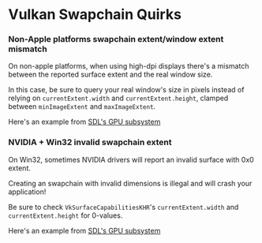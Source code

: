 # Vulkan Swapchain Quirks

### Non-Apple platforms swapchain extent/window extent mismatch
On non-apple platforms, when using high-dpi displays there's a mismatch between the reported surface extent and the real window size.

In this case, be sure to query your real window's size in pixels instead of relying on `currentExtent.width` and `currentExtent.height`, clamped between `minImageExtent` and `maxImageExtent`.

Here's an example from [SDL's GPU subsystem](https://github.com/libsdl-org/SDL/blob/9da46bc37fb9920f5ee12b187f165a30339985cc/src/gpu/vulkan/SDL_gpu_vulkan.c#L9669)

### NVIDIA + Win32 invalid swapchain extent
On Win32, sometimes NVIDIA drivers will report an invalid surface with 0x0 extent.

Creating an swapchain with invalid dimensions is illegal and will crash your application!

Be sure to check `VkSurfaceCapabilitiesKHR`'s `currentExtent.width` and `currentExtent.height` for 0-values. 

Here's an example from [SDL's GPU subsystem](https://github.com/libsdl-org/SDL/blob/9da46bc37fb9920f5ee12b187f165a30339985cc/src/gpu/vulkan/SDL_gpu_vulkan.c#L4525)